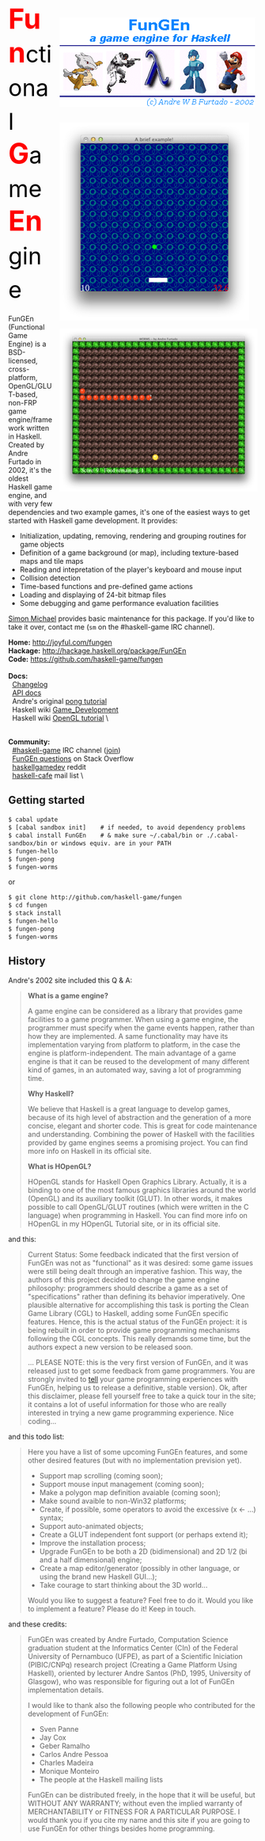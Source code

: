 <style>
/*
body {
    background-color:black;
    color:white;
}
*/
.a {
    font-weight:bold;
    color:red;
    font-size:200%;
}
.b {
    font-weight:normal;
    /* color:#bbb; */
    color:black;
    font-size:smaller;
}
</style>

<div style="float:right; margin:3em 0 1em 1em;">
<a href="https://github.com/simonmichael/fungen/blob/master/examples/hello.hs#L1"><img border=0 src="/site/logo.gif" title="Click to see the hello world example" style="margin-top:2em;"></a>
<br>
<a href="https://github.com/simonmichael/fungen/blob/master/examples/pong/pong.hs#L1"><img border=0 src="/site/pong.png" title="Click to see the pong example" style="margin-top:2em;"></a>
<br>
<a href="https://github.com/simonmichael/fungen/blob/master/examples/worms/worms.hs#L1"><img border=0 src="/site/worms.png" title="Click to see the worms (snake) example" style="margin-top:1em;"></a>
</div>

# <span class="a">Fun<span class="b">ctional</span> G<span class="b">ame</span> En<span class="b">gine</span></span>

FunGEn (Functional Game Engine) is a BSD-licensed, cross-platform,
OpenGL/GLUT-based, non-FRP game engine/framework written in
Haskell. Created by Andre Furtado in 2002, it's the oldest Haskell
game engine, and with very few dependencies and two example games,
it's one of the easiest ways to get started with Haskell game
development. It provides:

* Initialization, updating, removing, rendering and grouping
  routines for game objects
* Definition of a game background (or map), including texture-based
  maps and tile maps
* Reading and intepretation of the player's keyboard and mouse input
* Collision detection
* Time-based functions and pre-defined game actions
* Loading and displaying of 24-bit bitmap files
* Some debugging and game performance evaluation facilities
<!-- * Sound support (windows only, not in current release) -->

[Simon Michael](http://joyful.com) provides basic maintenance for
this package. If you'd like to take it over, contact me (`sm` on the #haskell-game IRC channel).

**Home:**      <http://joyful.com/fungen> \
**Hackage:**   <http://hackage.haskell.org/package/FunGEn> \
**Code:**      <https://github.com/haskell-game/fungen> \
\
**Docs:**\
&nbsp; [Changelog](http://hackage.haskell.org/package/FunGEn/changelog) \
&nbsp; [API docs](https://hackage.haskell.org/package/FunGEn/docs/Graphics-UI-Fungen.html) \
&nbsp; Andre's original [pong tutorial](site/example.html) \
&nbsp; Haskell wiki [Game_Development](http://www.haskell.org/haskellwiki/Game_Development) \
&nbsp; Haskell wiki [OpenGL tutorial](http://www.haskell.org/haskellwiki/OpenGLTutorial1) \
<!-- Updated [pong tutorial](TUTORIAL.html) \ -->
<!-- the [old site](http://www.cin.ufpe.br/~haskell/fungen) \ -->
\
**Community:**\
&nbsp; [#haskell-game](http://ircbrowse.net/day/haskell-game/today/recent) IRC channel
       ([join](http://webchat.freenode.net/?channels=haskell-game)) \
&nbsp; [FunGEn questions](http://stackoverflow.com/search?tab=newest&q=fungen) on Stack Overflow \
&nbsp; [haskellgamedev](http://www.reddit.com/r/haskellgamedev) reddit \
&nbsp; [haskell-cafe](http://www.haskell.org/haskellwiki/Mailing_lists) mail list \


## Getting started
```
$ cabal update
$ [cabal sandbox init]    # if needed, to avoid dependency problems
$ cabal install FunGEn    # & make sure ~/.cabal/bin or ./.cabal-sandbox/bin or windows equiv. are in your PATH
$ fungen-hello
$ fungen-pong
$ fungen-worms
```
or
```
$ git clone http://github.com/haskell-game/fungen
$ cd fungen
$ stack install
$ fungen-hello
$ fungen-pong
$ fungen-worms
``````

## History

Andre's 2002 site included this Q & A:

> **What is a game engine?**
> 
> A game engine can be considered as a library that provides game facilities
> to a game programmer. When using a game engine, the programmer must
> specify when the game events happen, rather than how they are
> implemented. A same functionality may have its implementation varying from
> platform to platform, in the case the engine is platform-independent. The
> main advantage of a game engine is that it can be reused to the
> development of many different kind of games, in an automated way, saving a
> lot of programming time.
> 
> **Why Haskell?**
> 
> We believe that Haskell is a great language to develop games, because of
> its high level of abstraction and the generation of a more concise,
> elegant and shorter code. This is great for code maintenance and
> understanding. Combining the power of Haskell with the facilities provided
> by game engines seems a promising project. You can find more info on
> Haskell in its official site.
> 
> **What is HOpenGL?**
> 
> HOpenGL stands for Haskell Open Graphics Library. Actually, it is a
> binding to one of the most famous graphics libraries around the world
> (OpenGL) and its auxiliary toolkit (GLUT). In other words, it makes
> possible to call OpenGL/GLUT routines (which were written in the C
> language) when programming in Haskell. You can find more info on HOpenGL
> in my HOpenGL Tutorial site, or in its official site.

and this:

> Current Status: Some feedback indicated that the first version of FunGEn was not as "functional" as it was desired: some game issues were still being dealt through an imperative fashion. This way, the authors of this project decided to change the game engine philosophy: programmers should describe a game as a set of "specifications" rather than defining its behavior imperatively. One plausible alternative for accomplishing this task
> is porting the Clean Game Library (CGL) to Haskell, adding some FunGEn specific features. Hence, this is the actual status of the FunGEn project: it is being rebuilt in order to provide game programming mechanisms following the CGL
> concepts. This really demands some time, but the authors expect a new version to be released soon.
> 
> ... PLEASE NOTE: this is the very first version of FunGEn, and it was released just to get some feedback from game programmers. You are strongly invited to <A HREF="mailto:awbf@cin.ufpe.br">tell</A> your game programming experiences with FunGEn, helping us to release a definitive, stable version). Ok, after this disclaimer, please fell yourself free to take a quick tour in the site; it contains a lot of useful information for those who are really interested in trying a new game programming experience. Nice coding...

and this todo list:

> Here you have a list of some upcoming FunGEn features, and some other
> desired features (but with no implementation prevision yet).
> 
> - Support map scrolling (coming soon);
> - Support mouse input management (coming soon);
> - Make a polygon map definition avaiable (coming soon);
> - Make sound avaible to non-Win32 platforms;
> - Create, if possible, some operators to avoid the excessive (x <- ...) syntax;
> - Support auto-animated objects;
> - Create a GLUT independent font support (or perhaps extend it);
> - Improve the installation process;
> - Upgrade FunGEn to be both a 2D (bidimensional) and 2D 1/2 (bi and a half dimensional) engine;
> - Create a map editor/generator (possibly in other language, or using the brand new Haskell GUI...);
> - Take courage to start thinking about the 3D world...
> 
> Would you like to suggest a feature? Feel free to do it. Would you like to
> implement a feature? Please do it! Keep in touch.

and these credits:

> FunGEn was created by Andre Furtado, Computation Science graduation
> student at the Informatics Center (CIn) of the Federal University of
> Pernambuco (UFPE), as part of a Scientific Iniciation (PIBIC/CNPq)
> research project (Creating a Game Platform Using Haskell), oriented by
> lecturer Andre Santos (PhD, 1995, University of Glasgow), who was
> responsible for figuring out a lot of FunGEn implementation details.
> 
> I would like to thank also the following people who contributed for the development of FunGEn:
> 
> - Sven Panne
> - Jay Cox
> - Geber Ramalho
> - Carlos Andre Pessoa
> - Charles Madeira
> - Monique Monteiro
> - The people at the Haskell mailing lists
> 
> FunGEn can be distributed freely, in the hope that it will be useful, but
> WITHOUT ANY WARRANTY; without even the implied warranty of MERCHANTABILITY
> or FITNESS FOR A PARTICULAR PURPOSE. I would thank you if you cite my name
> and this site if you are going to use FunGEn for other things besides home
> programming.
